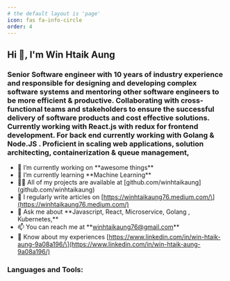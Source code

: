 ```yaml
---
# the default layout is 'page'
icon: fas fa-info-circle
order: 4
---
```


Hi 👋, I'm Win Htaik Aung
-------------------------

### Senior Software engineer with 10 years of industry experience and responsible for designing and developing complex software systems and mentoring other software engineers to be more efficient & productive. Collaborating with cross-functional teams and stakeholders to ensure the successful delivery of software products and cost effective solutions. Currently working with React.js with redux for frontend development. For back end currently working with Golang & Node.JS . Proficient in scaling web applications, solution architecting, containerization & queue management, 

- 🔭 I’m currently working on \*\*awesome things\*\*  
- 🌱 I’m currently learning \*\*Machine Learning\*\* 
- 👨‍💻 All of my projects are available at \[github.com/winhtaikaung\](github.com/winhtaikaung) 
- 📝 I regularly write articles on \[https://winhtaikaung76.medium.com/\](https://winhtaikaung76.medium.com/) 
- 💬 Ask me about \*\*Javascript, React, Microservice, Golang , Kubernetes,\*\* 
- 📫 You can reach me at \*\*winhtaikaung76@gmail.com\*\* 
- 📄 Know about my experiences \[https://www.linkedin.com/in/win-htaik-aung-9a08a196/\](https://www.linkedin.com/in/win-htaik-aung-9a08a196/)

### Languages and Tools:

